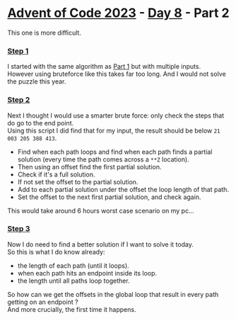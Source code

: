 # [Advent of Code 2023](../../README.md) - [Day 8](../README.md) - Part 2

This one is more difficult.


### [Step 1](./try1.php)
I started with the same algorithm as [Part 1](../part1/README.md)
but with multiple inputs.  
However using bruteforce like this takes far too long.
And I would not solve the puzzle this year.

### [Step 2](./try2.php)
Next I thought I would use a smarter brute force: only check the steps
that do go to the end point.  
Using this script I did find that for my input, the result should be
below `21 003 205 388 413`.
- Find when each path loops and find when each path finds a
  partial solution (every time the path comes across a `**Z` location).  
- Then using an offset find the first partial solution.  
- Check if it's a full solution.  
- If not set the offset to the partial solution.
- Add to each partial solution under the offset the loop length of that path.  
- Set the offset to the next first partial solution, and check again.  

This would take around 6 hours worst case scenario on my pc...

### [Step 3](./try3.php)
Now I do need to find a better solution if I want to solve it today.  
So this is what I do know already:
- the length of each path (until it loops).
- when each path hits an endpoint inside its loop.
- the length until all paths loop together.

So how can we get the offsets in the global loop that result in every
path getting on an endpoint ?  
And more crucially, the first time it happens.


